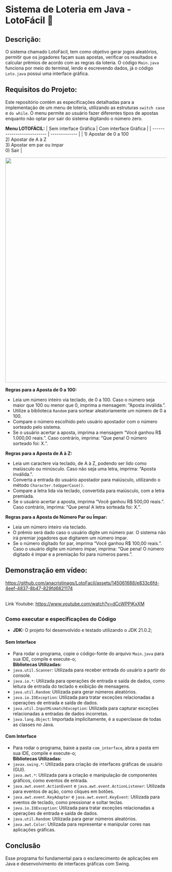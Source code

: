 # Sistema de Loteria em Java - LotoFácil 🎰

## Descrição:
O sistema chamado LotoFácil, tem como objetivo gerar jogos aleatórios, permitir que os jogadores façam suas apostas, verificar os resultados e calcular prêmios de acordo com as regras da loteria. O código `Main.java` funciona por meio do terminal, lendo e escrevendo dados, já o código `Loto.java` possui uma interface gráfica. 

## Requisitos do Projeto:
Este repositório contém as especificações detalhadas para a implementação de um menu de loteria, utilizando as estruturas `switch case` e `do while`. O menu permite ao usuário fazer diferentes tipos de apostas enquanto não optar por sair do sistema digitando o número zero.

**Menu LOTOFÁCIL:**
| Sem interface Gráfica | Com interface Gráfica |
| -------------------------- | ------------- |
| 1) Apostar de 0 a 100  <br> 2) Apostar de A à Z  <br> 3) Apostar em par ou ímpar  <br> 0) Sair   | <div align="center"> <img src="https://github.com/anacristinags/LotoFacil/assets/145061688/d14e74b6-1ad8-47a9-9052-2c7e58ef5180" width="700px" />
 </div> 

**Regras para a Aposta de 0 a 100:**
- Leia um número inteiro via teclado, de 0 a 100. Caso o número seja maior que 100 ou menor que 0, imprima a mensagem: “Aposta inválida.”.
- Utilize a biblioteca `Random` para sortear aleatoriamente um número de 0 a 100.
- Compare o número escolhido pelo usuário apostador com o número sorteado pelo sistema.
- Se o usuário acertar a aposta, imprima a mensagem “Você ganhou R$ 1.000,00 reais.”. Caso contrário, imprima: “Que pena! O número sorteado foi: X.”.

**Regras para a Aposta de A à Z:**
- Leia um caractere via teclado, de A à Z, podendo ser lido como maiúsculo ou minúsculo. Caso não seja uma letra, imprima: “Aposta inválida.”.
- Converta a entrada do usuário apostador para maiúsculo, utilizando o método `Character.toUpperCase()`.
- Compare a letra lida via teclado, convertida para maiúsculo, com a letra premiada.
- Se o usuário acertar a aposta, imprima “Você ganhou R$ 500,00 reais.”. Caso contrário, imprima: “Que pena! A letra sorteada foi: X.”.

**Regras para a Aposta de Número Par ou Ímpar:**
- Leia um número inteiro via teclado.
- O prêmio será dado caso o usuário digite um número par. O sistema não irá premiar jogadores que digitarem um número ímpar.
- Se o número digitado for par, imprima “Você ganhou R$ 100,00 reais.”. Caso o usuário digite um número ímpar, imprima: “Que pena! O número digitado é ímpar e a premiação foi para números pares.”.

## Demonstração em vídeo: <br>


https://github.com/anacristinags/LotoFacil/assets/145061688/e833c6fd-4eef-4837-8b47-829fd6821174


<br>Link Youtube: https://www.youtube.com/watch?v=dCcWPPjKxXM 

## 

### Como executar e especificações do Código
- **JDK:** O projeto foi desenvolvido e testado utilizando o JDK 21.0.2;
#### Sem Interface
- Para rodar o programa, copie o código-fonte do arquivo `Main.java` para sua IDE, compile e execute-o;
<br>**Bibliotecas Utilizadas:**
- `java.util.Scanner`: Utilizada para receber entrada do usuário a partir do console.
- `java.io.*`: Utilizada para operações de entrada e saída de dados, como leitura de entrada do teclado e exibição de mensagens.
- `java.util.Random`: Utilizada para gerar números aleatórios.
- `java.io.IOException`: Utilizada para tratar exceções relacionadas a operações de entrada e saída de dados.
- `java.util.InputMismatchException`: Utilizada para capturar exceções relacionadas a entradas de dados incorretas.
- `java.lang.Object`: Importada implicitamente, é a superclasse de todas as classes no Java.
#### Com Interface
- Para rodar o programa, baixe a pasta `com_interface`, abra a pasta em sua IDE, compile e execute-o;
<br>**Bibliotecas Utilizadas:**
- `javax.swing.*`: Utilizada para criação de interfaces gráficas de usuário (GUI).
- `java.awt.*`: Utilizada para a criação e manipulação de componentes gráficos, como eventos de entrada.
- `java.awt.event.ActionEvent` e `java.awt.event.ActionListener`: Utilizada para eventos de ação, como cliques em botões.
- `java.awt.event.KeyAdapter` e `java.awt.event.KeyEvent`: Utilizada para eventos de teclado, como pressionar e soltar teclas.
- `java.io.IOException`: Utilizada para tratar exceções relacionadas a operações de entrada e saída de dados.
- `java.util.Random`: Utilizada para gerar números aleatórios.
- `java.awt.Color`: Utilizada para representar e manipular cores nas aplicações gráficas.

## Conclusão
Esse programa foi fundamental para o esclarecimento de aplicações em Java e desenvolvimento de interfaces gráficas com Swing.
